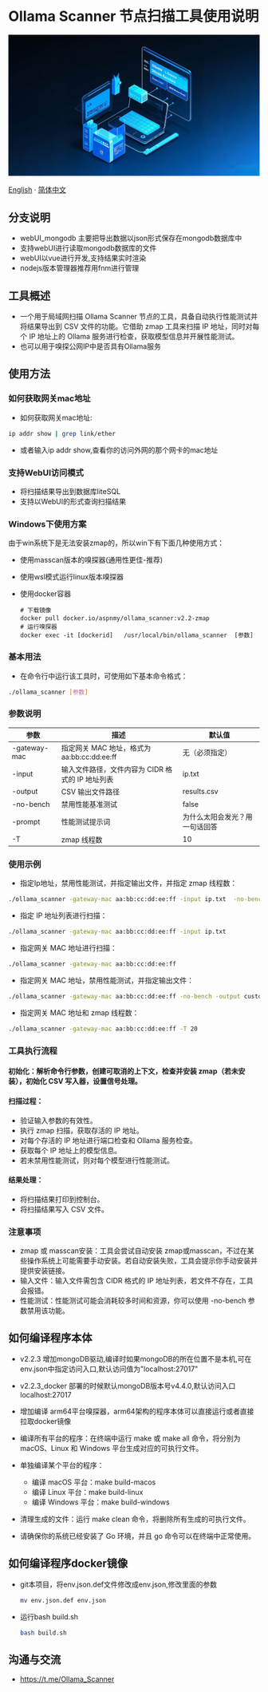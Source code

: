 # Ollama Scanner 节点扫描工具使用说明

![Ollama Scanner](images/README/1739551751297.png)

[English](README_en.md) · [简体中文](README.md)

## 分支说明

- webUI_mongodb 主要把导出数据以json形式保存在mongodb数据库中
- 支持webUI进行读取mongodb数据库的文件
- webUI以vue进行开发,支持结果实时渲染
- nodejs版本管理器推荐用fnm进行管理

## 工具概述

- 一个用于局域网扫描 Ollama Scanner 节点的工具，具备自动执行性能测试并将结果导出到 CSV 文件的功能。它借助 zmap 工具来扫描 IP 地址，同时对每个 IP 地址上的 Ollama 服务进行检查，获取模型信息并开展性能测试。
- 也可以用于嗅探公网IP中是否具有Ollama服务

## 使用方法

### 如何获取网关mac地址

- 如何获取网关mac地址:

```bash
ip addr show | grep link/ether
```

- 或者输入ip addr show,查看你的访问外网的那个网卡的mac地址

### 支持WebUI访问模式

- 将扫描结果导出到数据库liteSQL
- 支持以WebUI的形式查询扫描结果

### Windows下使用方案

由于win系统下是无法安装zmap的，所以win下有下面几种使用方式：

- 使用masscan版本的嗅探器(通用性更佳-推荐)
- 使用wsl模式运行linux版本嗅探器
- 使用docker容器

  ```docker
  # 下载镜像
  docker pull docker.io/aspnmy/ollama_scanner:v2.2-zmap
  # 运行嗅探器
  docker exec -it [dockerid]   /usr/local/bin/ollama_scanner  [参数]
  ```

### 基本用法

- 在命令行中运行该工具时，可使用如下基本命令格式：

```bash
./ollama_scanner [参数]
```

### 参数说明


| 参数         | 描述                                             | 默认值                         |
| ------------ | ------------------------------------------------ | ------------------------------ |
| -gateway-mac | 指定网关 MAC 地址，格式为 aa:bb:cc:dd:ee:ff      | 无（必须指定）                 |
| -input       | 输入文件路径，文件内容为 CIDR 格式的 IP 地址列表 | ip.txt                         |
| -output      | CSV 输出文件路径                                 | results.csv                    |
| -no-bench    | 禁用性能基准测试                                 | false                          |
| -prompt      | 性能测试提示词                                   | 为什么太阳会发光？用一句话回答 |
| -T           | zmap 线程数                                      | 10                             |

### 使用示例

- 指定Ip地址，禁用性能测试，并指定输出文件，并指定 zmap 线程数：

```bash
./ollama_scanner -gateway-mac aa:bb:cc:dd:ee:ff -input ip.txt  -no-bench -output custom.csv -T 20
```

- 指定 IP 地址列表进行扫描：

```bash
./ollama_scanner -gateway-mac aa:bb:cc:dd:ee:ff -input ip.txt
```

- 指定网关 MAC 地址进行扫描：

```bash
./ollama_scanner -gateway-mac aa:bb:cc:dd:ee:ff
```

- 指定网关 MAC 地址，禁用性能测试，并指定输出文件：

```bash
./ollama_scanner -gateway-mac aa:bb:cc:dd:ee:ff -no-bench -output custom.csv
```

- 指定网关 MAC 地址和 zmap 线程数：

```bash
./ollama_scanner -gateway-mac aa:bb:cc:dd:ee:ff -T 20
```

### 工具执行流程

#### 初始化：解析命令行参数，创建可取消的上下文，检查并安装 zmap（若未安装），初始化 CSV 写入器，设置信号处理。

#### 扫描过程：

- 验证输入参数的有效性。
- 执行 zmap 扫描，获取存活的 IP 地址。
- 对每个存活的 IP 地址进行端口检查和 Ollama 服务检查。
- 获取每个 IP 地址上的模型信息。
- 若未禁用性能测试，则对每个模型进行性能测试。

#### 结果处理：

- 将扫描结果打印到控制台。
- 将扫描结果写入 CSV 文件。

### 注意事项

- zmap 或 masscan安装：工具会尝试自动安装 zmap或masscan，不过在某些操作系统上可能需要手动安装。若自动安装失败，工具会提示你手动安装并提供安装链接。
- 输入文件：输入文件需包含 CIDR 格式的 IP 地址列表，若文件不存在，工具会报错。
- 性能测试：性能测试可能会消耗较多时间和资源，你可以使用 -no-bench 参数禁用该功能。

## 如何编译程序本体

- v2.2.3 增加mongoDB驱动,编译时如果mongoDB的所在位置不是本机,可在env.json中指定访问入口,默认访问值为"localhost:27017"

- v2.2.3_docker 部署的时候默认mongoDB版本号v4.4.0,默认访问入口localhost:27017

- 增加编译 arm64平台嗅探器，arm64架构的程序本体可以直接运行或者直接拉取docker镜像
- 编译所有平台的程序：在终端中运行 make 或 make all 命令，将分别为 macOS、Linux 和 Windows 平台生成对应的可执行文件。
- 单独编译某个平台的程序：

  - 编译 macOS 平台：make build-macos
  - 编译 Linux 平台：make build-linux
  - 编译 Windows 平台：make build-windows
- 清理生成的文件：运行 make clean 命令，将删除所有生成的可执行文件。
- 请确保你的系统已经安装了 Go 环境，并且 go 命令可以在终端中正常使用。

## 如何编译程序docker镜像

- git本项目，将env.json.def文件修改成env.json,修改里面的参数

  ```bash
  mv env.json.def env.json
  ```
- 运行bash build.sh

  ```bash
  bash build.sh
  ```

## 沟通与交流

- https://t.me/Ollama_Scanner
